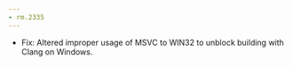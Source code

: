 ```yaml
---
- rm.2335
---
```

- Fix: Altered improper usage of MSVC to WIN32 to unblock building with Clang on Windows.
